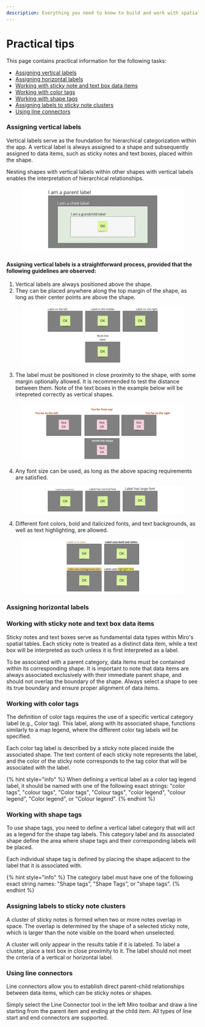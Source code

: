 ```yaml
---
description: Everything you need to know to build and work with spatial tables
---
```


# Practical tips

This page contains practical information for the following tasks:

* [Assigning vertical labels](practical-tips.md#assigning-vertical-labels)
* [Assigning horizontal labels](practical-tips.md#assigning-horizontal-labels)
* [Working with sticky note and text box data items](practical-tips.md#working-with-sticky-note-and-text-box-data-items)
* [Working with color tags](practical-tips.md#working-with-color-tags)
* [Working with shape tags](practical-tips.md#working-with-shape-tags)
* [Assigning labels to sticky note clusters](practical-tips.md#assigning-labels-to-sticky-note-clusters)
* [Using line connectors](practical-tips.md#using-line-connectors)

### Assigning vertical labels

Vertical labels serve as the foundation for hierarchical categorization within the app. A vertical label is always assigned to a shape and subsequently assigned to data items, such as sticky notes and text boxes, placed within the shape.&#x20;

Nesting shapes with vertical labels within other shapes with vertical labels enables the interpretation of hierarchical relationships.

<figure><img src="../.gitbook/assets/VisualData_tips_nesting_01.png" alt=""><figcaption></figcaption></figure>

#### Assigning vertical labels is a straightforward process, provided that the following guidelines are observed:

1. Vertical labels are always positioned above the shape.
2. They can be placed anywhere along the top margin of the shape, as long as their center points are above the shape.

<figure><img src="../.gitbook/assets/VisualData_tips_verticalLeftRight_01 (1).png" alt=""><figcaption></figcaption></figure>

3. The label must be positioned in close proximity to the shape, with some margin optionally allowed. It is recommended to test the distance between them. Note of the text boxes in the example below will be intepreted correctly as vertical shapes.&#x20;

<figure><img src="../.gitbook/assets/VisualData_tips_verticalNotOK_01.png" alt=""><figcaption></figcaption></figure>

4. Any font size can be used, as long as the above spacing requirements are satisfied.

<figure><img src="../.gitbook/assets/VisualData_tips_verticalFontSize_01 (2).png" alt=""><figcaption></figcaption></figure>

4. Different font colors, bold and italicized fonts, and text backgrounds, as well as text highlighting, are allowed.

<figure><img src="../.gitbook/assets/VisualData_tips_verticalDiffLabels_01.png" alt=""><figcaption></figcaption></figure>

### Assigning horizontal labels

### Working with sticky note and text box data items

Sticky notes and text boxes serve as fundamental data types within Miro's spatial tables. Each sticky note is treated as a distinct data item, while a text box will be interpreted as such unless it is first interpreted as a label.&#x20;

To be associated with a parent category, data items must be contained within its corresponding shape. It is important to note that data items are always associated exclusively with their immediate parent shape, and should not overlap the boundary of the shape. Always select a shape to see its true boundary and ensure proper alignment of data items.

### Working with color tags

The definition of color tags requires the use of a specific vertical category label (e.g., Color tag). This label, along with its associated shape, functions similarly to a map legend, where the different color tag labels will be specified.

Each color tag label is described by a sticky note placed inside the associated shape. The text content of each sticky note represents the label, and the color of the sticky note corresponds to the tag color that will be associated with the label.

{% hint style="info" %}
When defining a vertical label as a color tag legend label, it should be named with one of the following exact strings: "color tags", "colour tags", "Color tags", "Colour tags", "color legend", "colour legend", "Color legend", or "Colour legend".
{% endhint %}

### Working with shape tags

To use shape tags, you need to define a vertical label category that will act as a legend for the shape tag labels. This category label and its associated shape define the area where shape tags and their corresponding labels will be placed.

Each individual shape tag is defined by placing the shape adjacent to the label that it is associated with.&#x20;

{% hint style="info" %}
The category label must have one of the following exact string names: "Shape tags", "Shape Tags", or "shape tags".
{% endhint %}

### Assigning labels to sticky note clusters

A cluster of sticky notes is formed when two or more notes overlap in space. The overlap is determined by the shape of a selected sticky note, which is larger than the note visible on the board when unselected.

&#x20;A cluster will only appear in the results table if it is labeled. To label a cluster, place a text box in close proximity to it. The label should not meet the criteria of a vertical or horizontal label.

### Using line connectors

Line connectors allow you to establish direct parent-child relationships between data items, which can be sticky notes or shapes.&#x20;

Simply select the Line Connector tool in the left Miro toolbar and draw a line starting from the parent item and ending at the child item. All types of line start and end connectors are supported.
